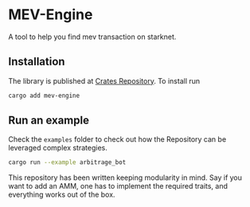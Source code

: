 # MEV-Engine
A tool to help you find mev transaction on starknet.

## Installation
The library is published at [Crates Repository](https://crates.io/crates/mev-engine). To install run
```bash 
cargo add mev-engine
```

## Run an example
Check the `examples` folder to check out how the Repository can be leveraged complex strategies.
```bash
cargo run --example arbitrage_bot
```

This repository has been written keeping modularity in mind. Say if you want to add an AMM, one has to implement the required traits,
and everything works out of the box.


